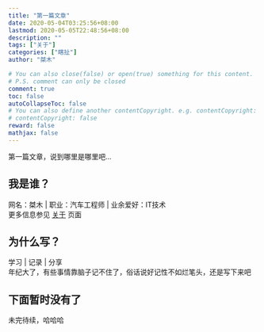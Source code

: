```yaml
---
title: "第一篇文章"
date: 2020-05-04T03:25:56+08:00
lastmod: 2020-05-05T22:48:56+08:00
description: ""
tags: ["关于"]
categories: ["瞎扯"]
author: "桀木"

# You can also close(false) or open(true) something for this content.
# P.S. comment can only be closed
comment: true
toc: false
autoCollapseToc: false
# You can also define another contentCopyright. e.g. contentCopyright: "This is another copyright."
# contentCopyright: false
reward: false
mathjax: false
---
```


第一篇文章，说到哪里是哪里吧...

## 我是谁？

网名：桀木 | 职业：汽车工程师 | 业余爱好：IT技术  
更多信息参见 [关于](http://x64.life/about/) 页面

## 为什么写？

学习 | 记录 | 分享  
年纪大了，有些事情靠脑子记不住了，俗话说好记性不如烂笔头，还是写下来吧

## 下面暂时没有了
未完待续，哈哈哈


<!--more-->

